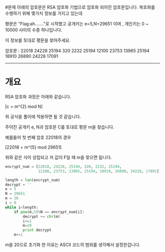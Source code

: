 #문제
아래의 암호문은 RSA 암호화 기법으로 암호화 되어진 암호문입니다.
복호화를 수행하기 위해 몇가지 정보를 가지고 있는데

평문은 "Flag:ah......."로 시작했고 공개키는 e=5,N=29651 이며 ,
개인키는 0 ~ 10000 사이의 수중 하나입니다.

이 정보를 토대로 평문을 찾아주세요.


암호문 : 22018 24228 25194 320 2232 25194 12100 23753 13965 25194 18910 26890 24228 17091

---
# 개요
RSA 암호화 과정은 아래와 같습니다.

\[c = m^{2} mod N\]

위 공식을 풀이에 적용하면 될 것 같습니다.

주어진 공개키 e, N과 암호문 C를 토대로 평문 m을 찾습니다.

예를들어 첫 번째 암호 22018의 경우

\[22018 = m^{5} mod 29651\]

위와 같은 식이 성립되고 저 값이 F일 때 m을 찾으면 됩니다.

```python
encrypt_num = [22018, 24228, 25194, 320, 2232, 25194,
               12100, 23753, 13965, 25194, 18910, 26890, 24228, 17091]

length = len(encrypt_num)
decrypt = ''
e = 5
N = 29651
m = 20
i = 0
while i<length:
	if pow(m,5)%N == encrypt_num[i]:
		decrypt += chr(m)
		i+=1
		m=20
		print decrypt
	m+=1
```

m을 20으로 초기화 한 이유는 ASCII 코드의 범위를 생각해서 설정한겁니다.
